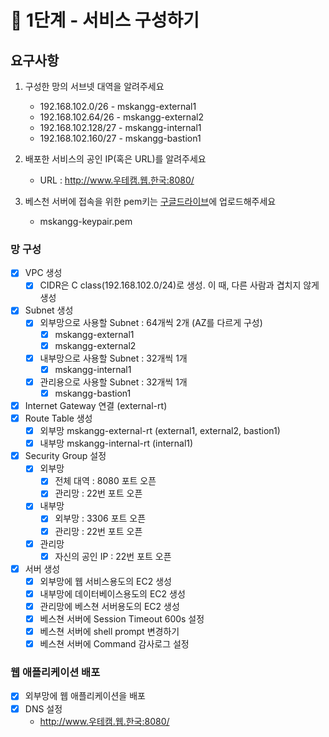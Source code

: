 # 🚀 1단계 - 서비스 구성하기

## 요구사항

1. 구성한 망의 서브넷 대역을 알려주세요
   - 192.168.102.0/26 - mskangg-external1
   - 192.168.102.64/26 - mskangg-external2
   - 192.168.102.128/27 - mskangg-internal1
   - 192.168.102.160/27 - mskangg-bastion1

2. 배포한 서비스의 공인 IP(혹은 URL)를 알려주세요
   - URL : <http://www.우테캠.웹.한국:8080/>

3. 베스천 서버에 접속을 위한 pem키는 [구글드라이브](https://drive.google.com/drive/folders/1dZiCUwNeH1LMglp8dyTqqsL1b2yBnzd1?usp=sharing)에 업로드해주세요
   - mskangg-keypair.pem

### 망 구성

- [X] VPC 생성
  - [X] CIDR은 C class(192.168.102.0/24)로 생성. 이 때, 다른 사람과 겹치지 않게 생성
- [X] Subnet 생성
  - [X] 외부망으로 사용할 Subnet : 64개씩 2개 (AZ를 다르게 구성)
    - [X] mskangg-external1
    - [X] mskangg-external2
  - [X] 내부망으로 사용할 Subnet : 32개씩 1개
    - [X] mskangg-internal1
  - [X] 관리용으로 사용할 Subnet : 32개씩 1개
    - [X] mskangg-bastion1
- [X] Internet Gateway 연결 (external-rt)
- [X] Route Table 생성
  - [X] 외부망 mskangg-external-rt (external1, external2, bastion1)
  - [X] 내부망 mskangg-internal-rt (internal1)
- [X] Security Group 설정
  - [X] 외부망
    - [X] 전체 대역 : 8080 포트 오픈
    - [X] 관리망 : 22번 포트 오픈
  - [X] 내부망
    - [X] 외부망 : 3306 포트 오픈
    - [X] 관리망 : 22번 포트 오픈
  - [X] 관리망
    - [X] 자신의 공인 IP : 22번 포트 오픈
- [X] 서버 생성
  - [X] 외부망에 웹 서비스용도의 EC2 생성
  - [X] 내부망에 데이터베이스용도의 EC2 생성
  - [X] 관리망에 베스쳔 서버용도의 EC2 생성
  - [X] 베스쳔 서버에 Session Timeout 600s 설정
  - [X] 베스쳔 서버에 shell prompt 변경하기
  - [X] 베스쳔 서버에 Command 감사로그 설정

### 웹 애플리케이션 배포

- [X] 외부망에 웹 애플리케이션을 배포
- [X] DNS 설정
  - <http://www.우테캠.웹.한국:8080/>
